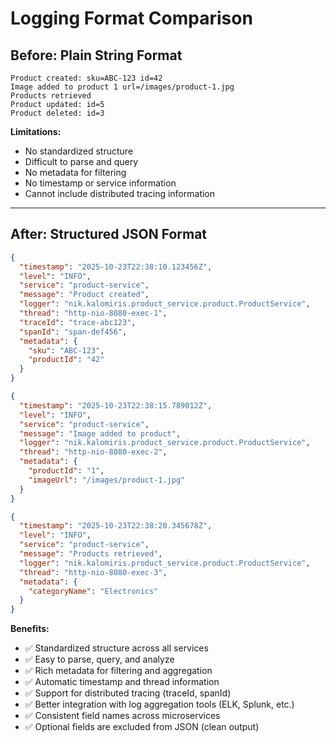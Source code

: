 # Logging Format Comparison

## Before: Plain String Format

```
Product created: sku=ABC-123 id=42
Image added to product 1 url=/images/product-1.jpg
Products retrieved
Product updated: id=5
Product deleted: id=3
```

**Limitations:**
- No standardized structure
- Difficult to parse and query
- No metadata for filtering
- No timestamp or service information
- Cannot include distributed tracing information

---

## After: Structured JSON Format

```json
{
  "timestamp": "2025-10-23T22:38:10.123456Z",
  "level": "INFO",
  "service": "product-service",
  "message": "Product created",
  "logger": "nik.kalomiris.product_service.product.ProductService",
  "thread": "http-nio-8080-exec-1",
  "traceId": "trace-abc123",
  "spanId": "span-def456",
  "metadata": {
    "sku": "ABC-123",
    "productId": "42"
  }
}
```

```json
{
  "timestamp": "2025-10-23T22:38:15.789012Z",
  "level": "INFO",
  "service": "product-service",
  "message": "Image added to product",
  "logger": "nik.kalomiris.product_service.product.ProductService",
  "thread": "http-nio-8080-exec-2",
  "metadata": {
    "productId": "1",
    "imageUrl": "/images/product-1.jpg"
  }
}
```

```json
{
  "timestamp": "2025-10-23T22:38:20.345678Z",
  "level": "INFO",
  "service": "product-service",
  "message": "Products retrieved",
  "logger": "nik.kalomiris.product_service.product.ProductService",
  "thread": "http-nio-8080-exec-3",
  "metadata": {
    "categoryName": "Electronics"
  }
}
```

**Benefits:**
- ✅ Standardized structure across all services
- ✅ Easy to parse, query, and analyze
- ✅ Rich metadata for filtering and aggregation
- ✅ Automatic timestamp and thread information
- ✅ Support for distributed tracing (traceId, spanId)
- ✅ Better integration with log aggregation tools (ELK, Splunk, etc.)
- ✅ Consistent field names across microservices
- ✅ Optional fields are excluded from JSON (clean output)
